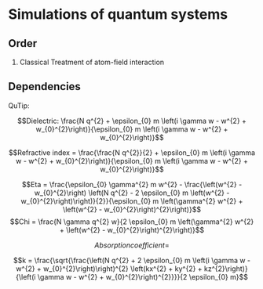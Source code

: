 # Simulations of quantum systems

## Order
1. Classical Treatment of atom-field interaction 

## Dependencies
QuTip: 

<!-- $$Dipole =  (\frac{E0x q^{2} e^{i t w}}{m \left(i \gamma w - w^{2} + w_{0}^{2}\right)})\mathbf{\hat{i}_{N}} + (\frac{E0y q^{2} e^{i t w}}{m \left(i \gamma w - w^{2} + w_{0}^{2}\right)})\mathbf{\hat{j}_{N}} + (\frac{E0z q^{2} e^{i t w}}{m \left(i \gamma w - w^{2} + w_{0}^{2}\right)})\mathbf{\hat{k}_{N}}$$
$$Magnitude of P2:  \frac{N^{2} q^{4} \left(E0x^{2} + E0y^{2} + E0z^{2}\right) e^{2 i t w}}{m^{2} \left(i \gamma w - w^{2} + w_{0}^{2}\right)^{2}}$$
$$Magnitude of E2: \left(E0x^{2} + E0y^{2} + E0z^{2}\right) e^{2 i t w}$$
$$Susceptiblity =  \frac{N q^{2}}{\epsilon_{0} m \left(i \gamma w - w^{2} + w_{0}^{2}\right)}
$$ -->

$$Dielectric:  \frac{N q^{2} + \epsilon_{0} m \left(i \gamma w - w^{2} + w_{0}^{2}\right)}{\epsilon_{0} m \left(i \gamma w - w^{2} + w_{0}^{2}\right)}$$

$$Refractive index = \frac{\frac{N q^{2}}{2} + \epsilon_{0} m \left(i \gamma w - w^{2} + w_{0}^{2}\right)}{\epsilon_{0} m \left(i \gamma w - w^{2} + w_{0}^{2}\right)}$$

$$Eta =  \frac{\epsilon_{0} \gamma^{2} m w^{2} - \frac{\left(w^{2} - w_{0}^{2}\right) \left(N q^{2} - 2 \epsilon_{0} m \left(w^{2} - w_{0}^{2}\right)\right)}{2}}{\epsilon_{0} m \left(\gamma^{2} w^{2} + \left(w^{2} - w_{0}^{2}\right)^{2}\right)}$$
$$Chi =  \frac{N \gamma q^{2} w}{2 \epsilon_{0} m \left(\gamma^{2} w^{2} + \left(w^{2} - w_{0}^{2}\right)^{2}\right)}$$

$$Absorption coefficient = $$


$$k =  \frac{\sqrt{\frac{\left(N q^{2} + 2 \epsilon_{0} m \left(i \gamma w - w^{2} + w_{0}^{2}\right)\right)^{2} \left(kx^{2} + ky^{2} + kz^{2}\right)}{\left(i \gamma w - w^{2} + w_{0}^{2}\right)^{2}}}}{2 \epsilon_{0} m}$$